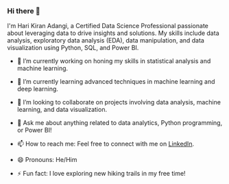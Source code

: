 ### Hi there 👋

I'm Hari Kiran Adangi, a Certified Data Science Professional passionate about leveraging data to drive insights and solutions. My skills include data analysis, exploratory data analysis (EDA), data manipulation, and data visualization using Python, SQL, and Power BI. 

- 🔭 I’m currently working on honing my skills in statistical analysis and machine learning.

- 🌱 I’m currently learning advanced techniques in machine learning and deep learning.

- 👯 I’m looking to collaborate on projects involving data analysis, machine learning, and data visualization.

- 💬 Ask me about anything related to data analytics, Python programming, or Power BI!

- 📫 How to reach me: Feel free to connect with me on [LinkedIn](linkedin.com/in/hari-kiran-adangi-b3b568128/).

- 😄 Pronouns: He/Him

- ⚡ Fun fact: I love exploring new hiking trails in my free time!

